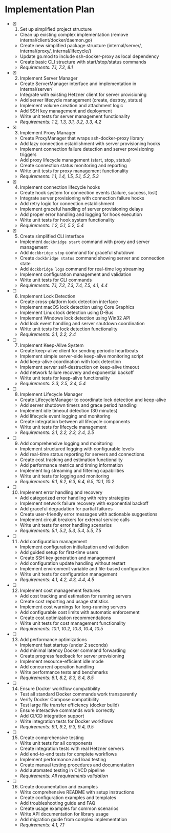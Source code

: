 # Implementation Plan

- [x] 1. Set up simplified project structure
  - Clean up existing complex implementation (remove internal/client/docker/daemon.go)
  - Create new simplified package structure (internal/server/, internal/proxy/, internal/lifecycle/)
  - Update go.mod to include ssh-docker-proxy as local dependency
  - Create basic CLI structure with start/stop/status commands
  - _Requirements: 7.1, 7.2, 8.1_

- [x] 2. Implement Server Manager
  - Create ServerManager interface and implementation in internal/server/
  - Integrate with existing Hetzner client for server provisioning
  - Add server lifecycle management (create, destroy, status)
  - Implement volume creation and attachment logic
  - Add SSH key management and deployment
  - Write unit tests for server management functionality
  - _Requirements: 1.2, 1.3, 3.1, 3.2, 3.3, 4.2_

- [x] 3. Implement Proxy Manager
  - Create ProxyManager that wraps ssh-docker-proxy library
  - Add lazy connection establishment with server provisioning hooks
  - Implement connection failure detection and server provisioning triggers
  - Add proxy lifecycle management (start, stop, status)
  - Create connection status monitoring and reporting
  - Write unit tests for proxy management functionality
  - _Requirements: 1.1, 1.4, 1.5, 5.1, 5.2, 5.3_

- [x] 4. Implement connection lifecycle hooks
  - Create hook system for connection events (failure, success, lost)
  - Integrate server provisioning with connection failure hooks
  - Add retry logic for connection establishment
  - Implement graceful handling of server provisioning delays
  - Add proper error handling and logging for hook execution
  - Write unit tests for hook system functionality
  - _Requirements: 1.2, 5.1, 5.2, 5.4_

- [x] 5. Create simplified CLI interface
  - Implement `dockbridge start` command with proxy and server management
  - Add `dockbridge stop` command for graceful shutdown
  - Create `dockbridge status` command showing server and connection state
  - Add `dockbridge logs` command for real-time log streaming
  - Implement configuration management and validation
  - Write unit tests for CLI commands
  - _Requirements: 7.1, 7.2, 7.3, 7.4, 7.5, 4.1, 4.4_

- [ ] 6. Implement Lock Detection
  - Create cross-platform lock detection interface
  - Implement macOS lock detection using Core Graphics
  - Implement Linux lock detection using D-Bus
  - Implement Windows lock detection using Win32 API
  - Add lock event handling and server shutdown coordination
  - Write unit tests for lock detection functionality
  - _Requirements: 2.1, 2.2, 2.4_

- [ ] 7. Implement Keep-Alive System
  - Create keep-alive client for sending periodic heartbeats
  - Implement simple server-side keep-alive monitoring script
  - Add keep-alive coordination with lock detection
  - Implement server self-destruction on keep-alive timeout
  - Add network failure recovery and exponential backoff
  - Write unit tests for keep-alive functionality
  - _Requirements: 2.3, 2.5, 3.4, 5.4_

- [ ] 8. Implement Lifecycle Manager
  - Create LifecycleManager to coordinate lock detection and keep-alive
  - Add server shutdown timers and grace period handling
  - Implement idle timeout detection (30 minutes)
  - Add lifecycle event logging and monitoring
  - Create integration between all lifecycle components
  - Write unit tests for lifecycle management
  - _Requirements: 2.1, 2.2, 2.3, 2.4, 2.5_

- [ ] 9. Add comprehensive logging and monitoring
  - Implement structured logging with configurable levels
  - Add real-time status reporting for servers and connections
  - Create cost tracking and estimation functionality
  - Add performance metrics and timing information
  - Implement log streaming and filtering capabilities
  - Write unit tests for logging and monitoring
  - _Requirements: 6.1, 6.2, 6.3, 6.4, 6.5, 10.1, 10.2_

- [ ] 10. Implement error handling and recovery
  - Add categorized error handling with retry strategies
  - Implement network failure recovery with exponential backoff
  - Add graceful degradation for partial failures
  - Create user-friendly error messages with actionable suggestions
  - Implement circuit breakers for external service calls
  - Write unit tests for error handling scenarios
  - _Requirements: 5.1, 5.2, 5.3, 5.4, 5.5, 7.5_

- [ ] 11. Add configuration management
  - Implement configuration initialization and validation
  - Add guided setup for first-time users
  - Create SSH key generation and management
  - Add configuration update handling without restart
  - Implement environment variable and file-based configuration
  - Write unit tests for configuration management
  - _Requirements: 4.1, 4.2, 4.3, 4.4, 4.5_

- [ ] 12. Implement cost management features
  - Add cost tracking and estimation for running servers
  - Create cost reporting and usage statistics
  - Implement cost warnings for long-running servers
  - Add configurable cost limits with automatic enforcement
  - Create cost optimization recommendations
  - Write unit tests for cost management functionality
  - _Requirements: 10.1, 10.2, 10.3, 10.4, 10.5_

- [ ] 13. Add performance optimizations
  - Implement fast startup (under 2 seconds)
  - Add minimal latency Docker command forwarding
  - Create progress feedback for server provisioning
  - Implement resource-efficient idle mode
  - Add concurrent operation handling
  - Write performance tests and benchmarks
  - _Requirements: 8.1, 8.2, 8.3, 8.4, 8.5_

- [ ] 14. Ensure Docker workflow compatibility
  - Test all standard Docker commands work transparently
  - Verify Docker Compose compatibility
  - Test large file transfer efficiency (docker build)
  - Ensure interactive commands work correctly
  - Add CI/CD integration support
  - Write integration tests for Docker workflows
  - _Requirements: 9.1, 9.2, 9.3, 9.4, 9.5_

- [ ] 15. Create comprehensive testing
  - Write unit tests for all components
  - Create integration tests with real Hetzner servers
  - Add end-to-end tests for complete workflows
  - Implement performance and load testing
  - Create manual testing procedures and documentation
  - Add automated testing in CI/CD pipeline
  - _Requirements: All requirements validation_

- [ ] 16. Create documentation and examples
  - Write comprehensive README with setup instructions
  - Create configuration examples and templates
  - Add troubleshooting guide and FAQ
  - Create usage examples for common scenarios
  - Write API documentation for library usage
  - Add migration guide from complex implementation
  - _Requirements: 4.1, 7.1_